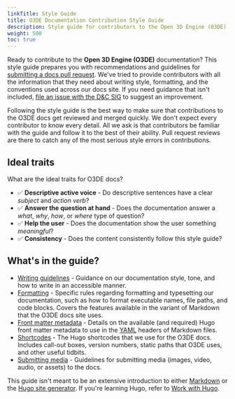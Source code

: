```yaml
---
linkTitle: Style Guide
title: O3DE Documentation Contribution Style Guide
description: Style guide for contributors to the Open 3D Engine (O3DE) documentation project.
weight: 500
toc: true
---
```


Ready to contribute to the **Open 3D Engine (O3DE)** documentation? This style guide prepares you with recommendations and guidelines for [submitting a docs pull request](/docs/contributing/to-docs/submit-a-pr). We've tried to provide contributors with all the information that they need about writing style, formatting, and the conventions used across our docs site. If you need guidance that isn't included, [file an issue with the D&C SIG](https://github.com/o3de/sig-docs-community) to suggest an improvement.

Following the style guide is the best way to make sure that contributions to the O3DE docs get reviewed and merged quickly. We don't expect every contributor to know every detail. All we ask is that contributors be familiar with the guide and follow it to the best of their ability. Pull request reviews are there to catch any of the most serious style errors in contributions.

## Ideal traits

What are the ideal traits for O3DE docs?

* ✅ **Descriptive active voice** - Do descriptive sentences have a clear *subject* and *action verb*?
* ✅ **Answer the question at hand** - Does the documentation answer a *what*, *why*, *how*, or *where* type of question?
* ✅ **Help the user** - Does the documentation show the user something *meaningful*?
* ✅ **Consistency** - Does the content consistently follow this style guide?

## What's in the guide?

* [Writing guidelines](./guidance) - Guidance on our documentation style, tone, and how to write in an accessible manner.
* [Formatting](./format) - Specific rules regarding formatting and typesetting our documentation, such as how to format executable names, file paths, and code blocks. Covers the features available in the variant of Markdown that the O3DE docs site uses.
* [Front matter metadata](./metadata) - Details on the available (and required) Hugo front matter metadata to use in the [YAML](https://yaml.org/) headers of Markdown files.
* [Shortcodes](./shortcodes) - The Hugo shortcodes that we use for the O3DE docs. Includes call-out boxes, version numbers, static paths that O3DE uses, and other useful tidbits.
* [Submitting media](./media) - Guidelines for submitting media (images, video, audio, or assets) to the docs.

This guide isn't meant to be an extensive introduction to either [Markdown](https://www.markdownguide.org/) or the [Hugo site generator](https://gohugo.io/). If you're learning Hugo, refer to [Work with Hugo](/docs/contributing/to-docs/hugo).
